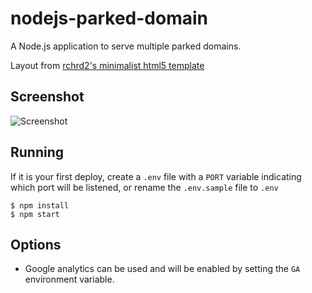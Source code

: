 nodejs-parked-domain
=============

A Node.js application to serve multiple parked domains.

Layout from [rchrd2's minimalist html5 template](https://github.com/rchrd2/parked-domain)

## Screenshot
![Screenshot](/screenshot.png?raw=true "Screenshot")


## Running

If it is your first deploy, create a `.env` file with a `PORT` variable indicating which port will be listened, or rename the `.env.sample` file to `.env`

```
$ npm install
$ npm start
```

## Options

- Google analytics can be used and will be enabled by setting the `GA` environment variable.
